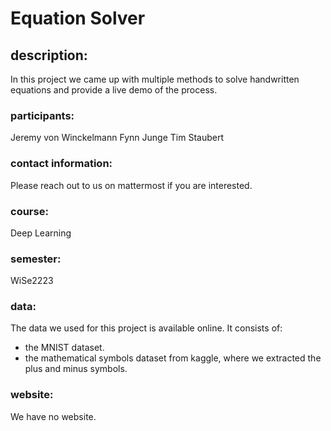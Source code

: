 # Equation Solver

## description:
In this project we came up with multiple methods to solve handwritten equations and provide a live demo of the process.

### participants:
Jeremy von Winckelmann
Fynn Junge
Tim Staubert

### contact information:
Please reach out to us on mattermost if you are interested.

### course:
Deep Learning

### semester:
WiSe2223

### data:
The data we used for this project is available online. It consists of:
- the MNIST dataset.
- the mathematical symbols dataset from kaggle, where we extracted the plus and minus symbols.

### website:
We have no website.
